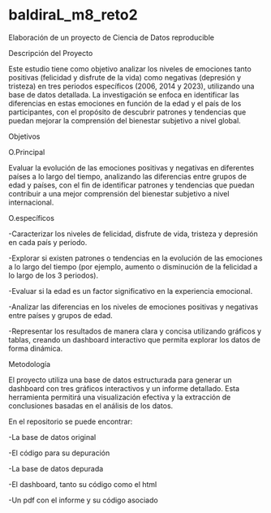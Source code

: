 # baldiraL_m8_reto2
Elaboración de un proyecto de Ciencia de Datos reproducible


Descripción del Proyecto

Este estudio tiene como objetivo analizar los niveles de emociones tanto positivas (felicidad y disfrute de la vida) como negativas (depresión y tristeza) en tres periodos específicos (2006, 2014 y 2023), utilizando una base de datos detallada. La investigación se enfoca en identificar las diferencias en estas emociones en función de la edad y el país de los participantes, con el propósito de descubrir patrones y tendencias que puedan mejorar la comprensión del bienestar subjetivo a nivel global.


Objetivos

O.Principal

Evaluar la evolución de las emociones positivas y negativas en diferentes países a lo largo del tiempo, analizando las diferencias entre grupos de edad y países, con el fin de identificar patrones y tendencias que puedan contribuir a una mejor comprensión del bienestar subjetivo a nivel internacional.

O.específicos

-Caracterizar los niveles de felicidad, disfrute de vida, tristeza y depresión en cada país y periodo.

-Explorar si existen patrones o tendencias en la evolución de las emociones a lo largo del tiempo (por ejemplo, aumento o disminución de la felicidad a lo largo de los 3 periodos).

-Evaluar si la edad es un factor significativo en la experiencia emocional.

-Analizar las diferencias en los niveles de emociones positivas y negativas entre países y grupos de edad.

-Representar los resultados de manera clara y concisa utilizando gráficos y tablas, creando un dashboard interactivo que permita explorar los datos de forma dinámica.



Metodología

El proyecto utiliza una base de datos estructurada para generar un dashboard con tres gráficos interactivos y un informe detallado. Esta herramienta permitirá una visualización efectiva y la extracción de conclusiones basadas en el análisis de los datos.

En el repositorio se puede encontrar:

-La base de datos original

-El código para su depuración

-La base de datos depurada

-El dashboard, tanto su código como el html

-Un pdf con el informe y su código asociado
